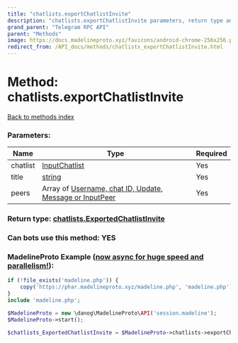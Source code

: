 ```yaml
---
title: "chatlists.exportChatlistInvite"
description: "chatlists.exportChatlistInvite parameters, return type and example"
grand_parent: "Telegram RPC API"
parent: "Methods"
image: https://docs.madelineproto.xyz/favicons/android-chrome-256x256.png
redirect_from: /API_docs/methods/chatlists_exportChatlistInvite.html
---
```

# Method: chatlists.exportChatlistInvite
[Back to methods index](index.html)



### Parameters:

| Name     |    Type       | Required |
|----------|---------------|----------|
|chatlist|[InputChatlist](/API_docs/types/InputChatlist.html) | Yes|
|title|[string](/API_docs/types/string.html) | Yes|
|peers|Array of [Username, chat ID, Update, Message or InputPeer](/API_docs/types/InputPeer.html) | Yes|


### Return type: [chatlists.ExportedChatlistInvite](/API_docs/types/chatlists.ExportedChatlistInvite.html)

### Can bots use this method: **YES**


### MadelineProto Example ([now async for huge speed and parallelism!](https://docs.madelineproto.xyz/docs/ASYNC.html)):


```php
if (!file_exists('madeline.php')) {
    copy('https://phar.madelineproto.xyz/madeline.php', 'madeline.php');
}
include 'madeline.php';

$MadelineProto = new \danog\MadelineProto\API('session.madeline');
$MadelineProto->start();

$chatlists_ExportedChatlistInvite = $MadelineProto->chatlists->exportChatlistInvite(chatlist: InputChatlist, title: 'string', peers: [InputPeer, InputPeer], );
```

